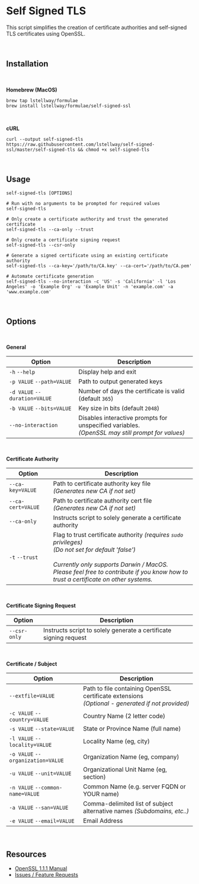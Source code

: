 # Self Signed TLS

This script simplifies the creation of certificate authorities and self-signed TLS certificates using OpenSSL.

<br />

## Installation

<br />

**Homebrew (MacOS)**

```
brew tap lstellway/formulae
brew install lstellway/formulae/self-signed-ssl
```

<br />

**cURL**

```
curl --output self-signed-tls https://raw.githubusercontent.com/lstellway/self-signed-ssl/master/self-signed-tls && chmod +x self-signed-tls
```

<br />

## Usage

```shell
self-signed-tls [OPTIONS]

# Run with no arguments to be prompted for required values
self-signed-tls

# Only create a certificate authority and trust the generated certificate
self-signed-tls --ca-only --trust

# Only create a certificate signing request
self-signed-tls --csr-only

# Generate a signed certificate using an existing certificate authority
self-signed-tls --ca-key='/path/to/CA.key' --ca-cert='/path/to/CA.pem'

# Automate certificate generation
self-signed-tls --no-interaction -c 'US' -s 'California' -l 'Los Angeles' -o 'Example Org' -u 'Example Unit' -n 'example.com' -a 'www.example.com'
```

<br />

## Options

<br />

**General**

| Option                        | Description                                                                                           |
| ----------------------------- | ----------------------------------------------------------------------------------------------------- |
| `-h` `--help`                 | Display help and exit                                                                                 |
| `-p VALUE` `--path=VALUE`     | Path to output generated keys                                                                         |
| `-d VALUE` `--duration=VALUE` | Number of days the certificate is valid (default `365`)                                               |
| `-b VALUE` `--bits=VALUE`     | Key size in bits (default `2048`)                                                                     |
| `--no-interaction`            | Disables interactive prompts for unspecified variables. <br />_(OpenSSL may still prompt for values)_ |

<br />

**Certificate Authority**

| Option            | Description                                                                                                                                                                                                                                                   |
| ----------------- | ------------------------------------------------------------------------------------------------------------------------------------------------------------------------------------------------------------------------------------------------------------- |
| `--ca-key=VALUE`  | Path to certificate authority key file <br/>_(Generates new CA if not set)_                                                                                                                                                                                   |
| `--ca-cert=VALUE` | Path to certificate authority cert file <br />_(Generates new CA if not set)_                                                                                                                                                                                 |
| `--ca-only`       | Instructs script to solely generate a certificate authority                                                                                                                                                                                                   |
| `-t` `--trust`    | Flag to trust certificate authority _(requires `sudo` privileges)_<br />_(Do not set for default 'false')_<br /><br />_Currently only supports Darwin / MacOS. <br />Please feel free to contribute if you know how to trust a certificate on other systems._ |

<br />

**Certificate Signing Request**

| Option      | Description                                                       |
| ----------- | ----------------------------------------------------------------- |
| `--csr-only` | Instructs script to solely generate a certificate signing request |

<br />

**Certificate / Subject**

| Option                            | Description                                                                                          |
| --------------------------------- | ---------------------------------------------------------------------------------------------------- |
| `--extfile=VALUE`                 | Path to file containing OpenSSL certificate extensions<br />_(Optional - generated if not provided)_ |
| `-c VALUE` `--country=VALUE`      | Country Name (2 letter code)                                                                         |
| `-s VALUE` `--state=VALUE`        | State or Province Name (full name)                                                                   |
| `-l VALUE` `--locality=VALUE`     | Locality Name (eg, city)                                                                             |
| `-o VALUE` `--organization=VALUE` | Organization Name (eg, company)                                                                      |
| `-u VALUE` `--unit=VALUE`         | Organizational Unit Name (eg, section)                                                               |
| `-n VALUE` `--common-name=VALUE`  | Common Name (e.g. server FQDN or YOUR name)                                                          |
| `-a VALUE` `--san=VALUE`          | Comma-delimited list of subject alternative names _(Subdomains, etc..)_                              |
| `-e VALUE` `--email=VALUE`        | Email Address                                                                                        |

<br />

## Resources

-   [OpenSSL 1.1.1 Manual](https://www.openssl.org/docs/man1.1.1/man1/)
-   [Issues / Feature Requests](https://github.com/lstellway/self-signed-ssl/issues)
